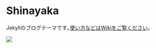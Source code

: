 # Shinayaka

Jekyllのブログテーマです｡[使い方などはWikiをご覧ください](https://github.com/ellekasai/shinayaka/wiki)｡

![](https://github.com/ellekasai/shinayaka/blob/master/images/screenshot.png)